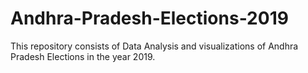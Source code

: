 # Andhra-Pradesh-Elections-2019
This repository consists of Data Analysis and visualizations of Andhra Pradesh Elections in the year 2019.
